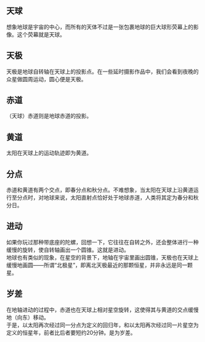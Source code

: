 ## 天球
想象地球是宇宙的中心，而所有的天体不过是一张包裹地球的巨大球形荧幕上的影像。这个荧幕就是天球。
## 天极
天极是地球自转轴在天球上的投影点。在一些延时摄影作品中，我们会看到夜晚的众星做圆周运动，圆心便是天极。  
## 赤道
（天球）赤道则是地球赤道的投影。
## 黄道
太阳在天球上的运动轨迹即为黄道。
## 分点
赤道和黄道有两个交点，即春分点和秋分点。不难想象，当太阳在天球上沿黄道运行至分点时，对地球来说，太阳直射点恰好处于地球赤道，人类将其定为春分和秋分日。
## 进动
如果你玩过那种带底座的陀螺，回想一下，它往往在自转之外，还会整体进行一种缓慢的旋转，使自转轴画出一个圆锥。这就是进动。  
地球也有类似的现象，在星空的背景下，地轴在宇宙里画出圆锥，天极也在天球上缓慢地画圆——所谓“北极星”，即离北天极最近的那颗恒星，并非永远是同一颗星。
## 岁差
在地轴进动的过程中，赤道也在天球上相对星空旋转，这使得其与黄道的交点缓慢地（向东）移动。  
于是，以太阳再次经过同一分点为定义的回归年，和以太阳再次经过同一片星空为定义的恒星年，前者比后者要短约20分钟。是为岁差。
## 
